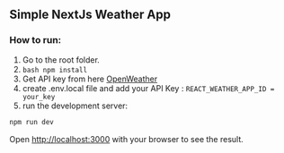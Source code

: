 ## Simple NextJs Weather App

### How to run:

1. Go to the root folder.
2. ```bash npm install ```
3. Get API key from here [OpenWeather](https://home.openweathermap.org/users/sign_up)
4. create .env.local file and add your API Key :
  ```REACT_WEATHER_APP_ID = your_key ```
5.  run the development server:
```bash
npm run dev

```
Open [http://localhost:3000](http://localhost:3000) with your browser to see the result.


